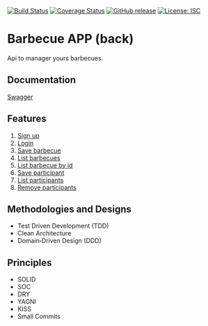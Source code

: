 [![Build Status](https://travis-ci.org/luanlazz/barbecue-app-back.svg?branch=master)](https://travis-ci.org/luanlazz/barbecue-app-back)
[![Coverage Status](https://coveralls.io/repos/github/luanlazz/barbecue-app-back/badge.svg?branch=master)](https://coveralls.io/github/luanlazz/barbecue-app-back?branch=master)
[![GitHub release](https://img.shields.io/badge/dynamic/json?color=blue&label=release&prefix=v&query=version&suffix=updated&url=https%3A%2F%2Fraw.githubusercontent.com%2Fluanlazz%2Fbarbecue-app-back%2Fmaster%2Fpackage.json)](https://github.com/luanlazz/barbecue-app-back/releases)
[![License: ISC](https://img.shields.io/badge/License-ISC-blue.svg)](https://opensource.org/licenses/ISC)

# **Barbecue APP (back)**

Api to manager yours barbecues.

## Documentation

[Swagger](https://barbecue-back.herokuapp.com/api-docs/)

## Features

1. [Sign up](./requirements/signup.md)
2. [Login](./requirements/login.md)
3. [Save barbecue](./requirements/save-barbecue.md)
4. [List barbecues](./requirements/list-barbecues.md)
5. [List barbecue by id](./requirements/list-barbecue-by-id.md)
6. [Save participant](./requirements/save-participant.md)
7. [List participants](./requirements/list-participants.md)
8. [Remove participants](./requirements/remove-participant.md)

## Methodologies and Designs

* Test Driven Development (TDD)
* Clean Architecture
* Domain‐Driven Design (DDD)

## Principles

* SOLID
* SOC
* DRY
* YAGNI
* KISS
* Small Commits
